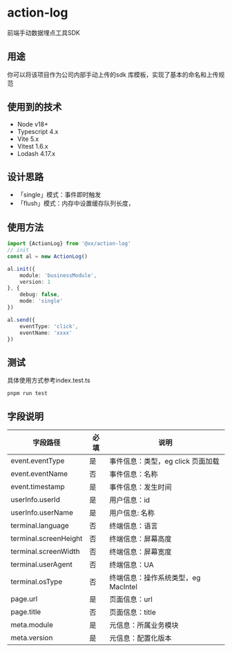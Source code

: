 # action-log
前端手动数据埋点工具SDK

## 用途
你可以将该项目作为公司内部手动上传的sdk 库模板，实现了基本的命名和上传规范

## 使用到的技术
- Node v18+
- Typescript 4.x
- Vite 5.x
- Vitest 1.6.x
- Lodash 4.17.x



## 设计思路
- 「single」模式：事件即时触发
- 「flush」模式：内存中设置缓存队列长度，


## 使用方法

```ts
import {ActionLog} from '@xx/action-log'
// init
const al = new ActionLog()

al.init({
    module: 'businessModule',
    version: 1
}, {
    debug: false,
    mode: 'single'
})

al.send({
    eventType: 'click',
    eventName: 'xxxx'
})
```

## 测试
具体使用方式参考index.test.ts
```
pnpm run test
```


## 字段说明
| 字段路径        | 必填         | 说明        |
|------------|-------------|------------|
| event.eventType      | 是       | 事件信息：类型，eg click 页面加载	      |
| event.eventName      | 否       | 事件信息：名称	      |
| event.timestamp      | 是       | 事件信息：发生时间      |
| userInfo.userId      | 是       | 用户信息：id      |
| userInfo.userName      | 是       | 用户信息: 名称	      |
| terminal.language      | 否       | 终端信息：语言      |
| terminal.screenHeight      | 否       |终端信息：屏幕高度	      |
| terminal.screenWidth      | 否       |终端信息：屏幕宽度      |
| terminal.userAgent      | 否       |终端信息：UA      |
| terminal.osType      | 否       |终端信息：操作系统类型，eg MacIntel	      |
| page.url      | 是       |页面信息：url		      |
| page.title      | 否       |页面信息：title			      |
| meta.module      | 是       |元信息：所属业务模块			      |
| meta.version      | 是       |元信息：配置化版本				      |
